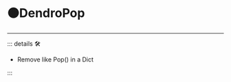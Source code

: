 # 🟠<motor>DendroPop</motor>

---

<!-- =================================================== -->
<!-- =================================================== -->
<!-- =================================================== -->
<!-- =================================================== -->
<!-- =================================================== -->
::: details 🛠

- Remove like Pop() in a Dict

:::
